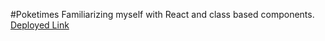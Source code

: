 #Poketimes
Familiarizing myself with React and class based components.
[Deployed Link](https://kev-luo.github.io/react-poketimes/)
